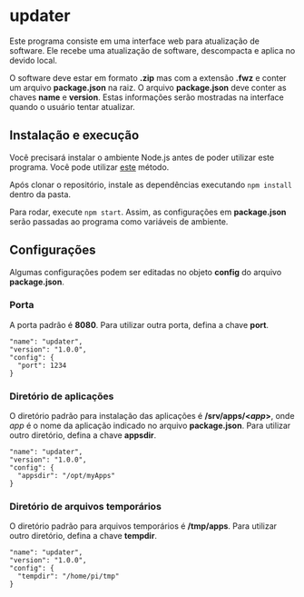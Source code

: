 # updater
Este programa consiste em uma interface web para atualização de software.
Ele recebe uma atualização de software, descompacta e aplica no devido local.

O software deve estar em formato **.zip** mas com a extensão **.fwz** e conter um arquivo **package.json** na raiz.
O arquivo **package.json** deve conter as chaves **name** e **version**.
Estas informações serão mostradas na interface quando o usuário tentar atualizar.

## Instalação e execução
Você precisará instalar o ambiente Node.js antes de poder utilizar este programa. Você pode utilizar [este](https://github.com/creationix/nvm#installation) método.

Após clonar o repositório, instale as dependências executando ```npm install``` dentro da pasta.

Para rodar, execute ```npm start```. Assim, as configurações em **package.json** serão passadas ao programa como variáveis de ambiente.


## Configurações
Algumas configurações podem ser editadas no objeto **config** do arquivo **package.json**.

### Porta
A porta padrão é **8080**.
Para utilizar outra porta, defina a chave **port**.
```
"name": "updater",
"version": "1.0.0",
"config": {
  "port": 1234
}
```

### Diretório de aplicações
O diretório padrão para instalação das aplicações é **/srv/apps/<_app_>**, onde *app* é o nome da aplicação indicado no arquivo **package.json**.
Para utilizar outro diretório, defina a chave **appsdir**.
```
"name": "updater",
"version": "1.0.0",
"config": {
  "appsdir": "/opt/myApps"
}
```

### Diretório de arquivos temporários
O diretório padrão para arquivos temporários é **/tmp/apps**.
Para utilizar outro diretório, defina a chave **tempdir**.
```
"name": "updater",
"version": "1.0.0",
"config": {
  "tempdir": "/home/pi/tmp"
}
```
